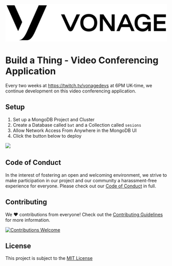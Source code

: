 ![Vonage](.github/vonage.png)

# Build a Thing - Video Conferencing Application

Every two weeks at <https://twitch.tv/vonagedevs> at 6PM UK-time, we continue development on this video conferencing application.

## Setup

1. Set up a MongoDB Project and Cluster
1. Create a Database called `bat` and a Collection called `sesions`
1. Allow Network Access From Anywhere in the MongoDB UI
1. Click the button below to deploy

<a href="https://app.netlify.com/start/deploy?repository=https://github.com/nexmo-community/build-a-thing-video">
    <img src="https://www.netlify.com/img/deploy/button.svg">
</a>

## Code of Conduct

In the interest of fostering an open and welcoming environment, we strive to make participation in our project and our community a harassment-free experience for everyone. Please check out our [Code of Conduct](.github/CODE_OF_CONDUCT.md) in full.

## Contributing

We :heart: contributions from everyone! Check out the [Contributing Guidelines](.github/CONTRIBUTING.md) for more information.

<a href="./../../issues">
<img src="https://img.shields.io/badge/contributions-welcome-brightgreen.svg?style=flat" alt="Contributions Welcome">
</a>

## License

This project is subject to the [MIT License](LICENSE)
